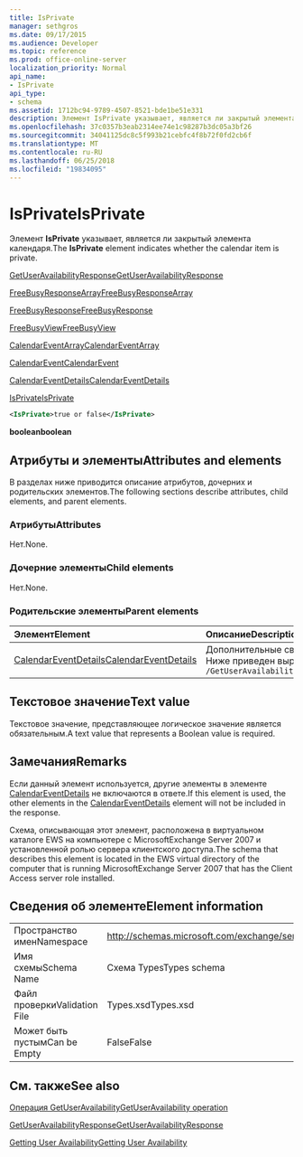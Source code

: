 ```yaml
---
title: IsPrivate
manager: sethgros
ms.date: 09/17/2015
ms.audience: Developer
ms.topic: reference
ms.prod: office-online-server
localization_priority: Normal
api_name:
- IsPrivate
api_type:
- schema
ms.assetid: 1712bc94-9789-4507-8521-bde1be51e331
description: Элемент IsPrivate указывает, является ли закрытый элемента календаря.
ms.openlocfilehash: 37c0357b3eab2314ee74e1c98287b3dc05a3bf26
ms.sourcegitcommit: 34041125dc8c5f993b21cebfc4f8b72f0fd2cb6f
ms.translationtype: MT
ms.contentlocale: ru-RU
ms.lasthandoff: 06/25/2018
ms.locfileid: "19834095"
---
```

# <a name="isprivate"></a><span data-ttu-id="87ef5-103">IsPrivate</span><span class="sxs-lookup"><span data-stu-id="87ef5-103">IsPrivate</span></span>

<span data-ttu-id="87ef5-104">Элемент **IsPrivate** указывает, является ли закрытый элемента календаря.</span><span class="sxs-lookup"><span data-stu-id="87ef5-104">The **IsPrivate** element indicates whether the calendar item is private.</span></span> 
  
[<span data-ttu-id="87ef5-105">GetUserAvailabilityResponse</span><span class="sxs-lookup"><span data-stu-id="87ef5-105">GetUserAvailabilityResponse</span></span>](getuseravailabilityresponse.md)
  
[<span data-ttu-id="87ef5-106">FreeBusyResponseArray</span><span class="sxs-lookup"><span data-stu-id="87ef5-106">FreeBusyResponseArray</span></span>](freebusyresponsearray.md)
  
[<span data-ttu-id="87ef5-107">FreeBusyResponse</span><span class="sxs-lookup"><span data-stu-id="87ef5-107">FreeBusyResponse</span></span>](freebusyresponse.md)
  
[<span data-ttu-id="87ef5-108">FreeBusyView</span><span class="sxs-lookup"><span data-stu-id="87ef5-108">FreeBusyView</span></span>](freebusyview.md)
  
[<span data-ttu-id="87ef5-109">CalendarEventArray</span><span class="sxs-lookup"><span data-stu-id="87ef5-109">CalendarEventArray</span></span>](calendareventarray.md)
  
[<span data-ttu-id="87ef5-110">CalendarEvent</span><span class="sxs-lookup"><span data-stu-id="87ef5-110">CalendarEvent</span></span>](calendarevent.md)
  
[<span data-ttu-id="87ef5-111">CalendarEventDetails</span><span class="sxs-lookup"><span data-stu-id="87ef5-111">CalendarEventDetails</span></span>](calendareventdetails.md)
  
[<span data-ttu-id="87ef5-112">IsPrivate</span><span class="sxs-lookup"><span data-stu-id="87ef5-112">IsPrivate</span></span>](isprivate.md)
  
```xml
<IsPrivate>true or false</IsPrivate>
```

 <span data-ttu-id="87ef5-113">**boolean**</span><span class="sxs-lookup"><span data-stu-id="87ef5-113">**boolean**</span></span>
## <a name="attributes-and-elements"></a><span data-ttu-id="87ef5-114">Атрибуты и элементы</span><span class="sxs-lookup"><span data-stu-id="87ef5-114">Attributes and elements</span></span>

<span data-ttu-id="87ef5-115">В разделах ниже приводится описание атрибутов, дочерних и родительских элементов.</span><span class="sxs-lookup"><span data-stu-id="87ef5-115">The following sections describe attributes, child elements, and parent elements.</span></span>
  
### <a name="attributes"></a><span data-ttu-id="87ef5-116">Атрибуты</span><span class="sxs-lookup"><span data-stu-id="87ef5-116">Attributes</span></span>

<span data-ttu-id="87ef5-117">Нет.</span><span class="sxs-lookup"><span data-stu-id="87ef5-117">None.</span></span>
  
### <a name="child-elements"></a><span data-ttu-id="87ef5-118">Дочерние элементы</span><span class="sxs-lookup"><span data-stu-id="87ef5-118">Child elements</span></span>

<span data-ttu-id="87ef5-119">Нет.</span><span class="sxs-lookup"><span data-stu-id="87ef5-119">None.</span></span>
  
### <a name="parent-elements"></a><span data-ttu-id="87ef5-120">Родительские элементы</span><span class="sxs-lookup"><span data-stu-id="87ef5-120">Parent elements</span></span>

|<span data-ttu-id="87ef5-121">**Элемент**</span><span class="sxs-lookup"><span data-stu-id="87ef5-121">**Element**</span></span>|<span data-ttu-id="87ef5-122">**Описание**</span><span class="sxs-lookup"><span data-stu-id="87ef5-122">**Description**</span></span>|
|:-----|:-----|
|[<span data-ttu-id="87ef5-123">CalendarEventDetails</span><span class="sxs-lookup"><span data-stu-id="87ef5-123">CalendarEventDetails</span></span>](calendareventdetails.md) <br/> |<span data-ttu-id="87ef5-124">Дополнительные сведения о событии календаря.</span><span class="sxs-lookup"><span data-stu-id="87ef5-124">Provides additional information about a calendar event.</span></span>  <br/> <span data-ttu-id="87ef5-125">Ниже приведен выражение XPath для этого элемента.</span><span class="sxs-lookup"><span data-stu-id="87ef5-125">The following is the XPath expression to this element:</span></span>  <br/>  `/GetUserAvailabilityResponse/FreeBusyResponseArray/FreeBusyResponse/FreeBusyView/CalendarEventArray/CalendarEvent[i]/CalendarEventDetails` <br/> |
   
## <a name="text-value"></a><span data-ttu-id="87ef5-126">Текстовое значение</span><span class="sxs-lookup"><span data-stu-id="87ef5-126">Text value</span></span>

<span data-ttu-id="87ef5-127">Текстовое значение, представляющее логическое значение является обязательным.</span><span class="sxs-lookup"><span data-stu-id="87ef5-127">A text value that represents a Boolean value is required.</span></span>
  
## <a name="remarks"></a><span data-ttu-id="87ef5-128">Замечания</span><span class="sxs-lookup"><span data-stu-id="87ef5-128">Remarks</span></span>

<span data-ttu-id="87ef5-129">Если данный элемент используется, другие элементы в элементе [CalendarEventDetails](calendareventdetails.md) не включаются в ответе.</span><span class="sxs-lookup"><span data-stu-id="87ef5-129">If this element is used, the other elements in the [CalendarEventDetails](calendareventdetails.md) element will not be included in the response.</span></span> 
  
<span data-ttu-id="87ef5-130">Схема, описывающая этот элемент, расположена в виртуальном каталоге EWS на компьютере с MicrosoftExchange Server 2007 и установленной ролью сервера клиентского доступа.</span><span class="sxs-lookup"><span data-stu-id="87ef5-130">The schema that describes this element is located in the EWS virtual directory of the computer that is running MicrosoftExchange Server 2007 that has the Client Access server role installed.</span></span>
  
## <a name="element-information"></a><span data-ttu-id="87ef5-131">Сведения об элементе</span><span class="sxs-lookup"><span data-stu-id="87ef5-131">Element information</span></span>

|||
|:-----|:-----|
|<span data-ttu-id="87ef5-132">Пространство имен</span><span class="sxs-lookup"><span data-stu-id="87ef5-132">Namespace</span></span>  <br/> |http://schemas.microsoft.com/exchange/services/2006/types  <br/> |
|<span data-ttu-id="87ef5-133">Имя схемы</span><span class="sxs-lookup"><span data-stu-id="87ef5-133">Schema Name</span></span>  <br/> |<span data-ttu-id="87ef5-134">Схема Types</span><span class="sxs-lookup"><span data-stu-id="87ef5-134">Types schema</span></span>  <br/> |
|<span data-ttu-id="87ef5-135">Файл проверки</span><span class="sxs-lookup"><span data-stu-id="87ef5-135">Validation File</span></span>  <br/> |<span data-ttu-id="87ef5-136">Types.xsd</span><span class="sxs-lookup"><span data-stu-id="87ef5-136">Types.xsd</span></span>  <br/> |
|<span data-ttu-id="87ef5-137">Может быть пустым</span><span class="sxs-lookup"><span data-stu-id="87ef5-137">Can be Empty</span></span>  <br/> |<span data-ttu-id="87ef5-138">False</span><span class="sxs-lookup"><span data-stu-id="87ef5-138">False</span></span>  <br/> |
   
## <a name="see-also"></a><span data-ttu-id="87ef5-139">См. также</span><span class="sxs-lookup"><span data-stu-id="87ef5-139">See also</span></span>



[<span data-ttu-id="87ef5-140">Операция GetUserAvailability</span><span class="sxs-lookup"><span data-stu-id="87ef5-140">GetUserAvailability operation</span></span>](getuseravailability-operation.md)
  
[<span data-ttu-id="87ef5-141">GetUserAvailabilityResponse</span><span class="sxs-lookup"><span data-stu-id="87ef5-141">GetUserAvailabilityResponse</span></span>](getuseravailabilityresponse.md)


[<span data-ttu-id="87ef5-142">Getting User Availability</span><span class="sxs-lookup"><span data-stu-id="87ef5-142">Getting User Availability</span></span>](http://msdn.microsoft.com/library/d4133fcb-9b0f-4e6b-aadf-a389da83516a%28Office.15%29.aspx)

